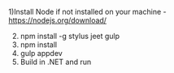 1)Install Node if not installed on your machine
	- https://nodejs.org/download/

2) npm install -g stylus jeet gulp
3) npm install
4) gulp appdev
5) Build in .NET and run